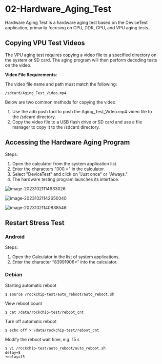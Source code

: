# 02-Hardware_Aging_Test

Hardware Aging Test is a hardware aging test based on the DeviceTest application, primarily focusing on CPU, DDR, GPU, and VPU aging tests.



## Copying VPU Test Videos

The VPU aging test requires copying a video file to a specified directory on the system or SD card. The aging program will then perform decoding tests on the video.

**Video File Requirements**:

The video file name and path must match the following:

```
/sdcard/Aging_Test_Video.mp4
```

Below are two common methods for copying the video:

1. Use the adb push tool to push the Aging_Test_Video.mp4 video file to the /sdcard directory.
2. Copy the video file to a USB flash drive or SD card and use a file manager to copy it to the /sdcard directory.



## Accessing the Hardware Aging Program

Steps:

1. Open the calculator from the system application list.
2. Enter the characters "000.=" in the calculator.
3. Select "DeviceTest" and click on "Just once" or "Always."
4. The hardware testing program launches its interface.

![image-20231021114933026](http://tanzhtanzh.oss-cn-shenzhen.aliyuncs.com/img/image-20231021114933026.png)

![image-20231021142650040](http://tanzhtanzh.oss-cn-shenzhen.aliyuncs.com/img/image-20231021142650040.png)

![image-20231021140838546](http://tanzhtanzh.oss-cn-shenzhen.aliyuncs.com/img/image-20231021140838546.png)



## Restart Stress Test

### **Android**

Steps:

1. Open the Calculator in the list of system applications.
2. Enter the character “83991906=” into the calculator.



### **Debian**

Starting automatic reboot

```
$ source /rockchip-test/auto_reboot/auto_reboot.sh
```

View reboot count

```
$ cat /data/rockchip-test/reboot_cnt
```

Turn off automatic reboot

```
$ echo off > /data/rockchip-test/reboot_cnt
```

Modify the reboot wait time, e.g. 15 s

```
$ vi /rockchip-test/auto_reboot/auto_reboot.sh
delay=8
+delay=15
```

